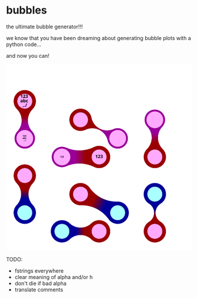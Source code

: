 # bubbles
the ultimate bubble generator!!!

we know that you have been dreaming about generating bubble plots 
with a python code...

and now you can!

![example](example.svg)



TODO:
* fstrings everywhere
* clear meaning of alpha and/or h
* don't die if bad alpha
* translate comments
